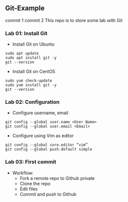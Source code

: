 ## Git-Example
commit 1
commit 2
This repo is to store some lab with Git

### Lab 01: Install Git

- Install Git on Ubuntu

```
sudo apt update
sudo apt install git -y
git --version
```

- Install Git on CentOS

```
sudo yum check-update
sudo yum install git -y
git --version
```

### Lab 02: Configuration

- Configure username, email

```
git config --global user.name <User Name>
git config --global user.email <Email>
```

- Configure using Vim as editor

```
git config --global core.editor “vim”
git config --global push.default simple
```

### Lab 03: First commit

- Workflow:
  - Fork a remote repo to Github private
  - Clone the repo
  - Edit files
  - Commit and push to Github
